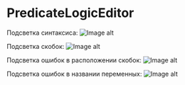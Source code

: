 # PredicateLogicEditor

Подсветка синтаксиса:
![Image alt](https://github.com/Zakis0/PredicateLogicEditor/blob/main/Images/photo_2023-02-20_17-15-12.jpg)

Подсветка скобок:
![Image alt](https://github.com/Zakis0/PredicateLogicEditor/blob/main/Images/photo_2023-02-20_17-15-14.jpg)

Подсветка ошибок в расположении скобок:
![Image alt](https://github.com/Zakis0/PredicateLogicEditor/blob/main/Images/photo_2023-02-20_17-15-16.jpg)

Подсветка ошибок в названии переменных:
![Image alt](https://github.com/Zakis0/PredicateLogicEditor/blob/main/Images/photo_2023-02-20_17-26-32.jpg)
